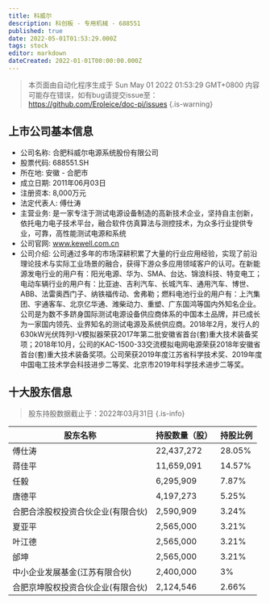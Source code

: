 ```yaml
---
title: 科威尔
description: 科创板 - 专用机械 - 688551
published: true
date: 2022-05-01T01:53:29.000Z
tags: stock
editor: markdown
dateCreated: 2022-01-01T00:00:00.000Z
---
```


> 本页面由自动化程序生成于 Sun May 01 2022 01:53:29 GMT+0800
> 内容可能存在错误，如有bug请提交issue至：https://github.com/Eroleice/doc-pi/issues
{.is-warning}

## 上市公司基本信息
- 公司名称: 合肥科威尔电源系统股份有限公司
- 股票代码: 688551.SH
- 所在地: 安徽 - 合肥市
- 成立日期: 2011年06月03日
- 注册资本: 8,000万元
- 法定代表人: 傅仕涛
- 主营业务: 是一家专注于测试电源设备制造的高新技术企业，坚持自主创新，依托电力电子技术平台，融合软件仿真算法与测控技术，为众多行业提供专业，可靠，高性能测试电源和系统
- 公司官网: www.kewell.com.cn
- 公司介绍: 公司通过多年的市场深耕积累了大量的行业应用经验，实现了前沿理论技术与实际工业场景的融合，获得下游众多应用领域客户的认可。在新能源发电行业的用户有：阳光电源、华为、SMA、台达、锦浪科技、特变电工；电动车辆行业的用户有：比亚迪、吉利汽车、长城汽车、通用汽车、博世、ABB、法雷奥西门子、纳铁福传动、舍弗勒；燃料电池行业的用户有：上汽集团、宇通客车、北京亿华通、潍柴动力、重塑、广东国鸿等国内外知名企业。公司是为数不多跻身国际测试电源设备供应商体系的中国本土品牌，并已成长为一家国内领先、业界知名的测试电源及系统供应商。2018年2月，发行人的630kW光伏阵列I-V模拟器荣获2017年第二批安徽省首台(套)重大技术装备奖项；2018年10月，公司的KAC-1500-33交流模拟电网电源荣获2018年安徽省首台(套)重大技术装备奖项。公司荣获2019年度江苏省科学技术奖、2019年度中国电工技术学会科技进步二等奖、北京市2019年科学技术进步二等奖。


## 十大股东信息
> 股东持股数据截止于：2022年03月31日
{.is-info}

| 股东名称 | 持股数量（股） | 持股比例 |
| --- | --- | --- |
| 傅仕涛 | 22,437,272 | 28.05% |
| 蒋佳平 | 11,659,091 | 14.57% |
| 任毅 | 6,295,909 | 7.87% |
| 唐德平 | 4,197,273 | 5.25% |
| 合肥合涂股权投资合伙企业(有限合伙) | 2,590,909 | 3.24% |
| 夏亚平 | 2,565,000 | 3.21% |
| 叶江德 | 2,565,000 | 3.21% |
| 邰坤 | 2,565,000 | 3.21% |
| 中小企业发展基金(江苏有限合伙) | 2,400,000 | 3% |
| 合肥京坤股权投资合伙企业(有限合伙) | 2,124,546 | 2.66% |




